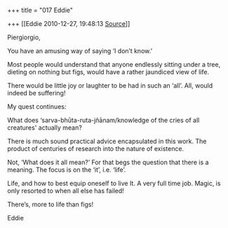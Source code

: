 +++
title = "017 Eddie"

+++
[[Eddie	2010-12-27, 19:48:13 [Source](https://groups.google.com/g/samskrita/c/t1v-ovlJ9fs)]]



Piergiorgio,



 You have an amusing way of saying ‘I don’t know.’



Most people would understand that anyone endlessly sitting under a tree, dieting on nothing but figs, would have a rather jaundiced view of life.

There would be little joy or laughter to be had in such an ‘all’. All, would indeed be suffering!





My quest continues:



 What does ‘sarva-bhūta-ruta-jñānam/knowledge of the cries of all creatures' actually mean?



There is much sound practical advice encapsulated in this work. The product of centuries of research into the nature of existence.

Not, ‘What does it all mean?’ For that begs the question that there is a meaning. The focus is on the ‘it’, i.e. ‘life’.



Life, and how to best equip oneself to live It. A very full time job. Magic, is only resorted to when all else has failed!



There’s, more to life than figs!







Eddie





